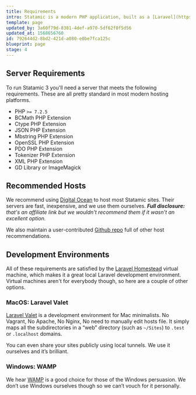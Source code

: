 ```yaml
---
title: Requirements
intro: Statamic is a modern PHP application, built as a [Laravel](https://laravel.com) package, and has the same server requirements as &mdash; you guessed it &mdash; Laravel itself. To manipulate images (resize, crop, etc), you will also need the GD Library or ImageMagick.
template: page
updated_by: 3a60f79d-8381-4def-a970-5df62f0f5d56
updated_at: 1568656760
id: 792644d2-8bd2-421d-a080-e0be7fca125c
blueprint: page
stage: 4
---
```

## Server Requirements

To run Statamic 3 you'll need a server that meets the following requirements. These are all pretty standard in most modern hosting platforms.

- PHP `>= 7.2.5`
- BCMath PHP Extension
- Ctype PHP Extension
- JSON PHP Extension
- Mbstring PHP Extension
- OpenSSL PHP Extension
- PDO PHP Extension
- Tokenizer PHP Extension
- XML PHP Extension
- GD Library or ImageMagick

## Recommended Hosts

We recommend using [Digital Ocean][do] to host most Statamic sites. Their servers are fast, inexpensive, and we use them ourselves. _**Full disclosure:** that's an affiliate link but we wouldn't recommend them if it wasn't an excellent option._

We also maintain a user-contributed [Github repo][hosts] full of other host recommendations.

## Development Environments

All of these requirements are satisfied by the [Laravel Homestead][homestead] virtual machine, which makes it a great local Laravel development environment. Virtual machines aren't for everybody though, so here are a couple of other options.

### MacOS: Laravel Valet

[Laravel Valet][valet] is a development environment for Mac minimalists. No Vagrant, No Apache, No Nginx, No need to manually edit hosts file. It simply maps all the subdirectories in a “web” directory (such as `~/Sites`) to `.test` or `.localhost` domains.

You can even share your sites publicly using local tunnels. We use it ourselves and it’s brilliant.

### Windows: WAMP

We hear [WAMP][wamp] is a good choice for those of the Windows persuasion. We don’t use Windows ourselves though so we can’t vouch for it personally.

[do]: https://m.do.co/c/6469827e2269
[vultr]: https://www.vultr.com/?ref=7337126
[hosts]: https://github.com/statamic/hosts
[homestead]: https://laravel.com/docs/6.x/homestead
[valet]: https://laravel.com/docs/valet
[wamp]: http://www.wampserver.com/

